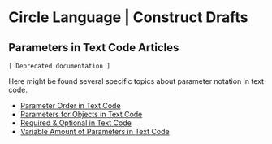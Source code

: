 Circle Language | Construct Drafts
==================================

Parameters in Text Code Articles
--------------------------------

`[ Deprecated documentation ]`

Here might be found several specific topics about parameter notation in text code.

- [Parameter Order in Text Code](https://github.com/jjvanzon/Circle-Language-Spec/blob/master/constructs-drafts/text-code/parameters-in-text-code/parameter-order-in-text-code.md)
- [Parameters for Objects in Text Code](https://github.com/jjvanzon/Circle-Language-Spec/blob/master/constructs-drafts/text-code/parameters-in-text-code/parameters-for-objects-in-text-code.md)
- [Required & Optional in Text Code](https://github.com/jjvanzon/Circle-Language-Spec/blob/master/constructs-drafts/text-code/parameters-in-text-code/required-and-optional-in-text-code.md)
- [Variable Amount of Parameters in Text Code](https://github.com/jjvanzon/Circle-Language-Spec/blob/master/constructs-drafts/text-code/parameters-in-text-code/variable-amount-of-parameters-in-text-code.md)